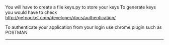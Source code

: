 You will have to create a file keys.py to store your keys
To generate keys you would have to check
<a herf="http://getpocket.com/developer/docs/authentication/">http://getpocket.com/developer/docs/authentication/</a>

To authenticate your application from your login use chrome plugin such as POSTMAN
<hr />
